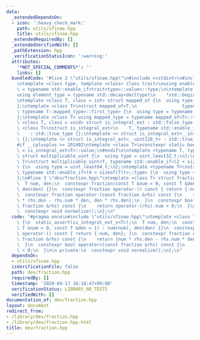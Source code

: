 ```yaml
---
data:
  _extendedDependsOn:
  - icon: ':heavy_check_mark:'
    path: utils/sfinae.hpp
    title: utils/sfinae.hpp
  _extendedRequiredBy: []
  _extendedVerifiedWith: []
  _pathExtension: hpp
  _verificationStatusIcon: ':warning:'
  attributes:
    '*NOT_SPECIAL_COMMENTS*': ''
    links: []
  bundledCode: "#line 2 \"utils/sfinae.hpp\"\n#include <cstdint>\n#include <type_traits>\n\
    \ntemplate <class type, template <class> class trait>\nusing enable_if_trait_type\
    \ = typename std::enable_if<trait<type>::value>::type;\n\ntemplate <class Container>\n\
    using element_type = typename std::decay<decltype(\n    *std::begin(std::declval<Container&>()))>::type;\n\
    \ntemplate <class T, class = int> struct mapped_of {\n  using type = element_type<T>;\n\
    };\ntemplate <class T>\nstruct mapped_of<T,\n                 typename std::pair<int,\
    \ typename T::mapped_type>::first_type> {\n  using type = typename T::mapped_type;\n\
    };\ntemplate <class T> using mapped_type = typename mapped_of<T>::type;\n\ntemplate\
    \ <class T, class = void> struct is_integral_ext : std::false_type {};\ntemplate\
    \ <class T>\nstruct is_integral_ext<\n    T, typename std::enable_if<std::is_integral<T>::value>::type>\n\
    \    : std::true_type {};\ntemplate <> struct is_integral_ext<__int128_t> : std::true_type\
    \ {};\ntemplate <> struct is_integral_ext<__uint128_t> : std::true_type {};\n\
    #if __cplusplus >= 201402\ntemplate <class T>\nconstexpr static bool is_integral_ext_v\
    \ = is_integral_ext<T>::value;\n#endif\n\ntemplate <typename T, typename = void>\
    \ struct multiplicable_uint {\n  using type = uint_least32_t;\n};\ntemplate <typename\
    \ T>\nstruct multiplicable_uint<T, typename std::enable_if<(2 < sizeof(T))>::type>\
    \ {\n  using type = uint_least64_t;\n};\ntemplate <typename T>\nstruct multiplicable_uint<T,\
    \ typename std::enable_if<(4 < sizeof(T))>::type> {\n  using type = __uint128_t;\n\
    };\n#line 3 \"dev/fraction.hpp\"\ntemplate <class T> struct fraction {\n  static_assert(is_integral_ext_v<T>);\n\
    \  T num, den;\n  constexpr fraction(const T &num = 0, const T &den = 1) : num(num),\
    \ den(den) {}\n  constexpr fraction operator-() const { return {-num, den}; }\n\
    \  constexpr fraction operator-(const fraction &rhs) const {\n    return {num\
    \ * rhs.den - rhs.num * den, den * rhs.den};\n  }\n  constexpr bool operator<(const\
    \ fraction &rhs) const {\n    return operator-(rhs).num < 0;\n  }\n\n private:\n\
    \  constexpr void normalize();\n};\n"
  code: "#pragma once\n#include \"utils/sfinae.hpp\"\ntemplate <class T> struct fraction\
    \ {\n  static_assert(is_integral_ext_v<T>);\n  T num, den;\n  constexpr fraction(const\
    \ T &num = 0, const T &den = 1) : num(num), den(den) {}\n  constexpr fraction\
    \ operator-() const { return {-num, den}; }\n  constexpr fraction operator-(const\
    \ fraction &rhs) const {\n    return {num * rhs.den - rhs.num * den, den * rhs.den};\n\
    \  }\n  constexpr bool operator<(const fraction &rhs) const {\n    return operator-(rhs).num\
    \ < 0;\n  }\n\n private:\n  constexpr void normalize();\n};\n"
  dependsOn:
  - utils/sfinae.hpp
  isVerificationFile: false
  path: dev/fraction.hpp
  requiredBy: []
  timestamp: '2020-09-17 16:18:47+09:00'
  verificationStatus: LIBRARY_NO_TESTS
  verifiedWith: []
documentation_of: dev/fraction.hpp
layout: document
redirect_from:
- /library/dev/fraction.hpp
- /library/dev/fraction.hpp.html
title: dev/fraction.hpp
---
```

